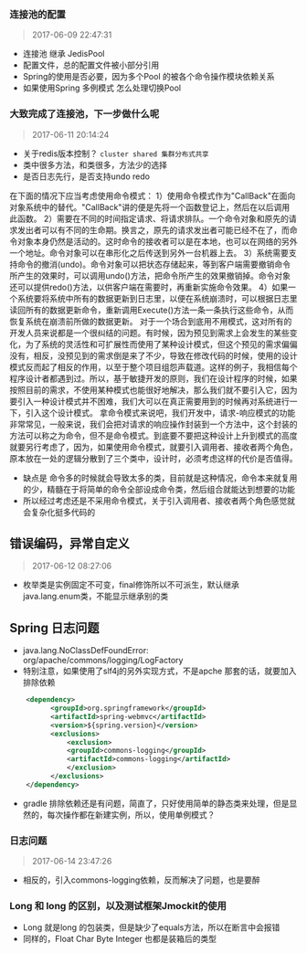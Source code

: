 ### 连接池的配置
> 2017-06-09 22:47:31
- 连接池 继承 JedisPool 
- 配置文件，总的配置文件被小部分引用
- Spring的使用是否必要，因为多个Pool 的被各个命令操作模块依赖关系
- 如果使用Spring 多例模式 怎么处理切换Pool

### 大致完成了连接池，下一步做什么呢
> 2017-06-11 20:14:24
- 关于redis版本控制？ `cluster shared 集群分布式共享`
- 类中很多方法，和类很多，方法少的选择
- 是否日志先行，是否支持undo redo

在下面的情况下应当考虑使用命令模式：
1）使用命令模式作为"CallBack"在面向对象系统中的替代。"CallBack"讲的便是先将一个函数登记上，然后在以后调用此函数。
2）需要在不同的时间指定请求、将请求排队。一个命令对象和原先的请求发出者可以有不同的生命期。换言之，原先的请求发出者可能已经不在了，而命令对象本身仍然是活动的。这时命令的接收者可以是在本地，也可以在网络的另外一个地址。命令对象可以在串形化之后传送到另外一台机器上去。
3）系统需要支持命令的撤消(undo)。命令对象可以把状态存储起来，等到客户端需要撤销命令所产生的效果时，可以调用undo()方法，把命令所产生的效果撤销掉。命令对象还可以提供redo()方法，以供客户端在需要时，再重新实施命令效果。
4）如果一个系统要将系统中所有的数据更新到日志里，以便在系统崩溃时，可以根据日志里读回所有的数据更新命令，重新调用Execute()方法一条一条执行这些命令，从而恢复系统在崩溃前所做的数据更新。
对于一个场合到底用不用模式，这对所有的开发人员来说都是一个很纠结的问题。有时候，因为预见到需求上会发生的某些变化，为了系统的灵活性和可扩展性而使用了某种设计模式，但这个预见的需求偏偏没有，相反，没预见到的需求倒是来了不少，导致在修改代码的时候，使用的设计模式反而起了相反的作用，以至于整个项目组怨声载道。这样的例子，我相信每个程序设计者都遇到过。所以，基于敏捷开发的原则，我们在设计程序的时候，如果按照目前的需求，不使用某种模式也能很好地解决，那么我们就不要引入它，因为要引入一种设计模式并不困难，我们大可以在真正需要用到的时候再对系统进行一下，引入这个设计模式。
拿命令模式来说吧，我们开发中，请求-响应模式的功能非常常见，一般来说，我们会把对请求的响应操作封装到一个方法中，这个封装的方法可以称之为命令，但不是命令模式。到底要不要把这种设计上升到模式的高度就要另行考虑了，因为，如果使用命令模式，就要引入调用者、接收者两个角色，原本放在一处的逻辑分散到了三个类中，设计时，必须考虑这样的代价是否值得。

- 缺点是 命令多的时候就会导致太多的类，目前就是这种情况，命令本来就复用的少，精髓在于将简单的命令全部设成命令类，然后组合就能达到想要的功能
- 所以经过考虑还是不采用命令模式，关于引入调用者、接收者两个角色感觉就会复杂化挺多代码的

## 错误编码，异常自定义
> 2017-06-12 08:27:06
- 枚举类是实例固定不可变，final修饰所以不可派生，默认继承 java.lang.enum类，不能显示继承别的类

## Spring 日志问题
- java.lang.NoClassDefFoundError: org/apache/commons/logging/LogFactory
- 特别注意，如果使用了slf4j的另外实现方式，不是apche 那套的话，就要加入排除依赖
```xml
    <dependency>
          <groupId>org.springframework</groupId>
          <artifactId>spring-webmvc</artifactId>
          <version>${spring.version}</version>
          <exclusions>
              <exclusion>
              <groupId>commons-logging</groupId>
              <artifactId>commons-logging</artifactId>
              </exclusion>
          </exclusions>
    </dependency>
```
- gradle 排除依赖还是有问题，简直了，只好使用简单的静态类来处理，但是显然的，每次操作都在新建实例，所以，使用单例模式？

### 日志问题
> 2017-06-14 23:47:26
- 相反的，引入commons-logging依赖，反而解决了问题，也是要醉

### Long 和 long 的区别，以及测试框架Jmockit的使用
- Long 就是long 的包装类，但是缺少了equals方法，所以在断言中会报错
- 同样的，Float Char Byte Integer 也都是装箱后的类型